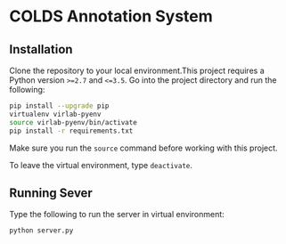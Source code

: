 # COLDS Annotation System

## Installation

Clone the repository to your local environment.This project requires a Python version `>=2.7` and `<=3.5`.
Go into the project directory and run the following:
```bash
pip install --upgrade pip
virtualenv virlab-pyenv
source virlab-pyenv/bin/activate
pip install -r requirements.txt
```
Make sure you run the `source` command before working with this project.

To leave the virtual environment, type `deactivate`.

## Running Sever

Type the following to run the server in virtual environment:
```bash
python server.py
```
